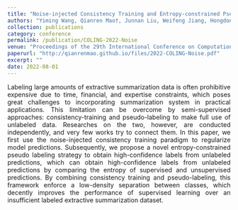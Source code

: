 ```yaml
---
title: "Noise-injected Consistency Training and Entropy-constrained Pseudo Labeling for Semi-supervised Extractive Summarization<span style='display:inline-block; background:#5cb85c; color:#fff; font-size:0.7em; font-weight:bold; padding:2px 5px; border-radius:3px; margin-left:6px; vertical-align:middle;'>CCF-B</span>"
authors: "Yiming Wang, Qianren Mao†, Junnan Liu, Weifeng Jiang, Hongdong Zhu, Jianxin Li"
collection: publications
category: conference
permalink: /publication/COLING-2022-Noise
venue: "Proceedings of the 29th International Conference on Computational Linguistics (COLING)"
paperurl: "http://qianrenmao.github.io/files/2022-COLING-Noise.pdf"
excerpt: ""
date: 2022-08-01
---
```



<div style="text-align: justify;">
Labeling large amounts of extractive summarization data is often prohibitive expensive due to time, financial, and expertise constraints, which poses great challenges to incorporating summarization system in practical applications. This limitation can be overcome by semi-supervised approaches: consistency-training and pseudo-labeling to make full use of unlabeled data. Researches on the two, however, are conducted independently, and very few works try to connect them. In this paper, we first use the noise-injected consistency training paradigm to regularize model predictions. Subsequently, we propose a novel entropy-constrained pseudo labeling strategy to obtain high-confidence labels from unlabeled predictions, which can obtain high-confidence labels from unlabeled predictions by comparing the entropy of supervised and unsupervised predictions. By combining consistency training and pseudo-labeling, this framework enforce a low-density separation between classes, which decently improves the performance of supervised learning over an insufficient labeled extractive summarization dataset.
</div>
